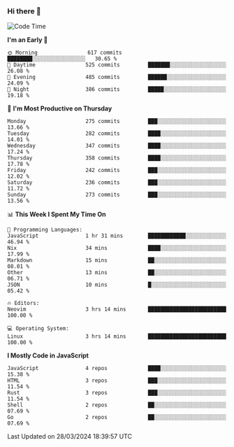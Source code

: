 ### Hi there 👋
<!--START_SECTION:waka-->
![Code Time](http://img.shields.io/badge/Code%20Time-299%20hrs%2013%20mins-blue)

**I'm an Early 🐤** 

```text
🌞 Morning                617 commits         ████████░░░░░░░░░░░░░░░░░   30.65 % 
🌆 Daytime                525 commits         ███████░░░░░░░░░░░░░░░░░░   26.08 % 
🌃 Evening                485 commits         ██████░░░░░░░░░░░░░░░░░░░   24.09 % 
🌙 Night                  386 commits         █████░░░░░░░░░░░░░░░░░░░░   19.18 % 
```
📅 **I'm Most Productive on Thursday** 

```text
Monday                   275 commits         ███░░░░░░░░░░░░░░░░░░░░░░   13.66 % 
Tuesday                  282 commits         ████░░░░░░░░░░░░░░░░░░░░░   14.01 % 
Wednesday                347 commits         ████░░░░░░░░░░░░░░░░░░░░░   17.24 % 
Thursday                 358 commits         ████░░░░░░░░░░░░░░░░░░░░░   17.78 % 
Friday                   242 commits         ███░░░░░░░░░░░░░░░░░░░░░░   12.02 % 
Saturday                 236 commits         ███░░░░░░░░░░░░░░░░░░░░░░   11.72 % 
Sunday                   273 commits         ███░░░░░░░░░░░░░░░░░░░░░░   13.56 % 
```


📊 **This Week I Spent My Time On** 

```text
💬 Programming Languages: 
JavaScript               1 hr 31 mins        ████████████░░░░░░░░░░░░░   46.94 % 
Nix                      34 mins             ████░░░░░░░░░░░░░░░░░░░░░   17.99 % 
Markdown                 15 mins             ██░░░░░░░░░░░░░░░░░░░░░░░   08.01 % 
Other                    13 mins             ██░░░░░░░░░░░░░░░░░░░░░░░   06.71 % 
JSON                     10 mins             █░░░░░░░░░░░░░░░░░░░░░░░░   05.42 % 

🔥 Editors: 
Neovim                   3 hrs 14 mins       █████████████████████████   100.00 % 

💻 Operating System: 
Linux                    3 hrs 14 mins       █████████████████████████   100.00 % 
```

**I Mostly Code in JavaScript** 

```text
JavaScript               4 repos             ████░░░░░░░░░░░░░░░░░░░░░   15.38 % 
HTML                     3 repos             ███░░░░░░░░░░░░░░░░░░░░░░   11.54 % 
Rust                     3 repos             ███░░░░░░░░░░░░░░░░░░░░░░   11.54 % 
Shell                    2 repos             ██░░░░░░░░░░░░░░░░░░░░░░░   07.69 % 
Go                       2 repos             ██░░░░░░░░░░░░░░░░░░░░░░░   07.69 % 
```




 Last Updated on 28/03/2024 18:39:57 UTC
<!--END_SECTION:waka-->

<!--
**YoganshSharma/YoganshSharma** is a ✨ _special_ ✨ repository because its `README.md` (this file) appears on your GitHub profile.

Here are some ideas to get you started:

- 🔭 I’m currently working on ...
- 🌱 I’m currently learning ...
- 👯 I’m looking to collaborate on ...
- 🤔 I’m looking for help with ...
- 💬 Ask me about ...
- 📫 How to reach me: ...
- 😄 Pronouns: ...
- ⚡ Fun fact: ...
-->

